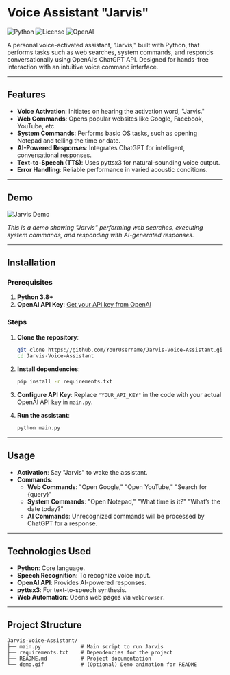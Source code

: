 # Voice Assistant "Jarvis"

![Python](https://img.shields.io/badge/Python-3.8%2B-blue)
![License](https://img.shields.io/badge/license-MIT-green)
![OpenAI](https://img.shields.io/badge/OpenAI-GPT--3.5%20%7C%20GPT--4-red)

A personal voice-activated assistant, "Jarvis," built with Python, that performs tasks such as web searches, system commands, and responds conversationally using OpenAI’s ChatGPT API. Designed for hands-free interaction with an intuitive voice command interface.

---

## Features

- **Voice Activation**: Initiates on hearing the activation word, "Jarvis."
- **Web Commands**: Opens popular websites like Google, Facebook, YouTube, etc.
- **System Commands**: Performs basic OS tasks, such as opening Notepad and telling the time or date.
- **AI-Powered Responses**: Integrates ChatGPT for intelligent, conversational responses.
- **Text-to-Speech (TTS)**: Uses pyttsx3 for natural-sounding voice output.
- **Error Handling**: Reliable performance in varied acoustic conditions.

---

## Demo

![Jarvis Demo](demo.gif)

*This is a demo showing "Jarvis" performing web searches, executing system commands, and responding with AI-generated responses.*

---

## Installation

### Prerequisites

1. **Python 3.8+**
2. **OpenAI API Key**: [Get your API key from OpenAI](https://platform.openai.com/account/api-keys)

### Steps

1. **Clone the repository**:
    ```bash
    git clone https://github.com/YourUsername/Jarvis-Voice-Assistant.git
    cd Jarvis-Voice-Assistant
    ```

2. **Install dependencies**:
    ```bash
    pip install -r requirements.txt
    ```

3. **Configure API Key**:
   Replace `"YOUR_API_KEY"` in the code with your actual OpenAI API key in `main.py`.

4. **Run the assistant**:
    ```bash
    python main.py
    ```

---

## Usage

- **Activation**: Say "Jarvis" to wake the assistant.
- **Commands**:
  - **Web Commands**: "Open Google," "Open YouTube," "Search for {query}"
  - **System Commands**: "Open Notepad," "What time is it?" "What’s the date today?"
  - **AI Commands**: Unrecognized commands will be processed by ChatGPT for a response.

---

## Technologies Used

- **Python**: Core language.
- **Speech Recognition**: To recognize voice input.
- **OpenAI API**: Provides AI-powered responses.
- **pyttsx3**: For text-to-speech synthesis.
- **Web Automation**: Opens web pages via `webbrowser`.

---

## Project Structure

```plaintext
Jarvis-Voice-Assistant/
├── main.py             # Main script to run Jarvis
├── requirements.txt    # Dependencies for the project
├── README.md           # Project documentation
└── demo.gif            # (Optional) Demo animation for README
